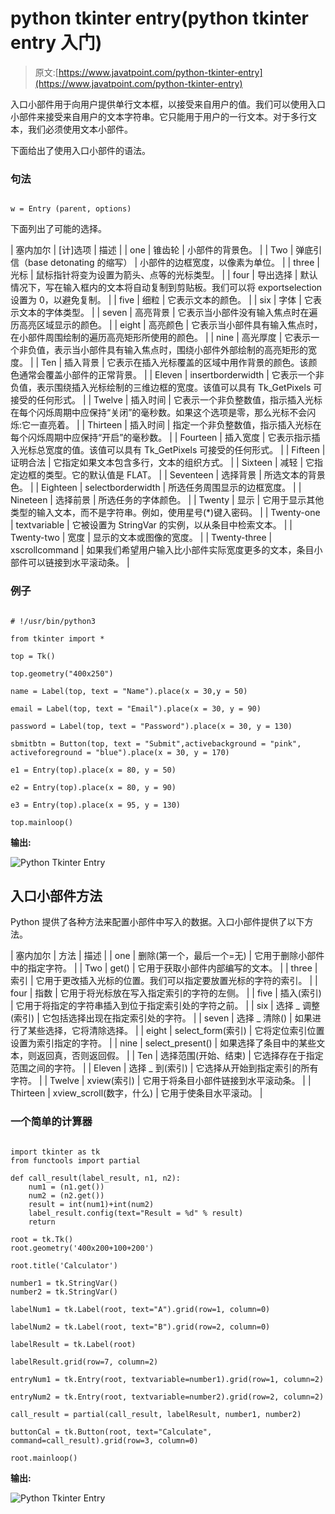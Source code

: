 # python tkinter entry(python tkinter entry 入门)

> 原文:[https://www.javatpoint.com/python-tkinter-entry](https://www.javatpoint.com/python-tkinter-entry)

入口小部件用于向用户提供单行文本框，以接受来自用户的值。我们可以使用入口小部件来接受来自用户的文本字符串。它只能用于用户的一行文本。对于多行文本，我们必须使用文本小部件。

下面给出了使用入口小部件的语法。

### 句法

```

w = Entry (parent, options) 

```

下面列出了可能的选择。

| 塞内加尔 | [计]选项 | 描述 |
| one | 锥齿轮 | 小部件的背景色。 |
| Two | 弹底引信（base detonating 的缩写） | 小部件的边框宽度，以像素为单位。 |
| three | 光标 | 鼠标指针将变为设置为箭头、点等的光标类型。 |
| four | 导出选择 | 默认情况下，写在输入框内的文本将自动复制到剪贴板。我们可以将 exportselection 设置为 0，以避免复制。 |
| five | 细粒 | 它表示文本的颜色。 |
| six | 字体 | 它表示文本的字体类型。 |
| seven | 高亮背景 | 它表示当小部件没有输入焦点时在遍历高亮区域显示的颜色。 |
| eight | 高亮颜色 | 它表示当小部件具有输入焦点时，在小部件周围绘制的遍历高亮矩形所使用的颜色。 |
| nine | 高光厚度 | 它表示一个非负值，表示当小部件具有输入焦点时，围绕小部件外部绘制的高亮矩形的宽度。 |
| Ten | 插入背景 | 它表示在插入光标覆盖的区域中用作背景的颜色。该颜色通常会覆盖小部件的正常背景。 |
| Eleven | insertborderwidth | 它表示一个非负值，表示围绕插入光标绘制的三维边框的宽度。该值可以具有 Tk_GetPixels 可接受的任何形式。 |
| Twelve | 插入时间 | 它表示一个非负整数值，指示插入光标在每个闪烁周期中应保持“关闭”的毫秒数。如果这个选项是零，那么光标不会闪烁:它一直亮着。 |
| Thirteen | 插入时间 | 指定一个非负整数值，指示插入光标在每个闪烁周期中应保持“开启”的毫秒数。 |
| Fourteen | 插入宽度 | 它表示指示插入光标总宽度的值。该值可以具有 Tk_GetPixels 可接受的任何形式。 |
| Fifteen | 证明合法 | 它指定如果文本包含多行，文本的组织方式。 |
| Sixteen | 减轻 | 它指定边框的类型。它的默认值是 FLAT。 |
| Seventeen | 选择背景 | 所选文本的背景色。 |
| Eighteen | selectborderwidth | 所选任务周围显示的边框宽度。 |
| Nineteen | 选择前景 | 所选任务的字体颜色。 |
| Twenty | 显示 | 它用于显示其他类型的输入文本，而不是字符串。例如，使用星号(*)键入密码。 |
| Twenty-one | textvariable | 它被设置为 StringVar 的实例，以从条目中检索文本。 |
| Twenty-two | 宽度 | 显示的文本或图像的宽度。 |
| Twenty-three | xscrollcommand | 如果我们希望用户输入比小部件实际宽度更多的文本，条目小部件可以链接到水平滚动条。 |

### 例子

```

# !/usr/bin/python3

from tkinter import *

top = Tk()

top.geometry("400x250")

name = Label(top, text = "Name").place(x = 30,y = 50)

email = Label(top, text = "Email").place(x = 30, y = 90)

password = Label(top, text = "Password").place(x = 30, y = 130)

sbmitbtn = Button(top, text = "Submit",activebackground = "pink", activeforeground = "blue").place(x = 30, y = 170)

e1 = Entry(top).place(x = 80, y = 50)

e2 = Entry(top).place(x = 80, y = 90)

e3 = Entry(top).place(x = 95, y = 130)

top.mainloop()

```

**输出:**

![Python Tkinter Entry](../Images/74100713040c4be65fa452ca336bac0e.png)

## 入口小部件方法

Python 提供了各种方法来配置小部件中写入的数据。入口小部件提供了以下方法。

| 塞内加尔 | 方法 | 描述 |
| one | 删除(第一个，最后一个=无) | 它用于删除小部件中的指定字符。 |
| Two | get() | 它用于获取小部件内部编写的文本。 |
| three | 索引 | 它用于更改插入光标的位置。我们可以指定要放置光标的字符的索引。 |
| four | 指数 | 它用于将光标放在写入指定索引的字符的左侧。 |
| five | 插入(索引) | 它用于将指定的字符串插入到位于指定索引处的字符之前。 |
| six | 选择 _ 调整(索引) | 它包括选择出现在指定索引处的字符。 |
| seven | 选择 _ 清除() | 如果进行了某些选择，它将清除选择。 |
| eight | select_form(索引) | 它将定位索引位置设置为索引指定的字符。 |
| nine | select_present() | 如果选择了条目中的某些文本，则返回真，否则返回假。 |
| Ten | 选择范围(开始、结束) | 它选择存在于指定范围之间的字符。 |
| Eleven | 选择 _ 到(索引) | 它选择从开始到指定索引的所有字符。 |
| Twelve | xview(索引) | 它用于将条目小部件链接到水平滚动条。 |
| Thirteen | xview_scroll(数字，什么) | 它用于使条目水平滚动。 |

### 一个简单的计算器

```

import tkinter as tk
from functools import partial

def call_result(label_result, n1, n2):
    num1 = (n1.get())
    num2 = (n2.get())
    result = int(num1)+int(num2)
    label_result.config(text="Result = %d" % result)
    return

root = tk.Tk()
root.geometry('400x200+100+200')

root.title('Calculator')

number1 = tk.StringVar()
number2 = tk.StringVar()

labelNum1 = tk.Label(root, text="A").grid(row=1, column=0)

labelNum2 = tk.Label(root, text="B").grid(row=2, column=0)

labelResult = tk.Label(root)

labelResult.grid(row=7, column=2)

entryNum1 = tk.Entry(root, textvariable=number1).grid(row=1, column=2)

entryNum2 = tk.Entry(root, textvariable=number2).grid(row=2, column=2)

call_result = partial(call_result, labelResult, number1, number2)

buttonCal = tk.Button(root, text="Calculate", command=call_result).grid(row=3, column=0)

root.mainloop()

```

**输出:**

![Python Tkinter Entry](../Images/20ef16659a9820dd4455fef68b492aa3.png)